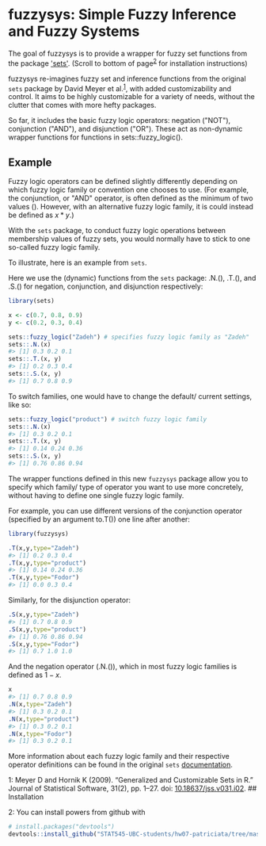 <!-- README.md is generated from README.Rmd. Please edit that file -->
fuzzysys: Simple Fuzzy Inference and Fuzzy Systems
==================================================

The goal of fuzzysys is to provide a wrapper for fuzzy set functions from the package ['sets'](https://cran.r-project.org/web/packages/sets/index.html). (Scroll to bottom of page<sup>[2](#install)</sup> for installation instructions)

fuzzysys re-imagines fuzzy set and inference functions from the original `sets` package by David Meyer et al.<sup>[1](#citation)</sup>, with added customizability and control. It aims to be highly customizable for a variety of needs, without the clutter that comes with more hefty packages.

So far, it includes the basic fuzzy logic operators: negation ("NOT"), conjunction ("AND"), and disjunction ("OR"). These act as non-dynamic wrapper functions for functions in sets::fuzzy\_logic().

Example
-------

Fuzzy logic operators can be defined slightly differently depending on which fuzzy logic family or convention one chooses to use. (For example, the conjunction, or "AND" operator, is often defined as the minimum of two values (). However, with an alternative fuzzy logic family, it is could instead be defined as *x* \* *y*.)

With the `sets` package, to conduct fuzzy logic operations between membership values of fuzzy sets, you would normally have to stick to one so-called fuzzy logic family.

To illustrate, here is an example from `sets`.

Here we use the (dynamic) functions from the `sets` package: .N.(), .T.(), and .S.() for negation, conjunction, and disjunction respectively:

``` r
library(sets)

x <- c(0.7, 0.8, 0.9)
y <- c(0.2, 0.3, 0.4)

sets::fuzzy_logic("Zadeh") # specifies fuzzy logic family as "Zadeh"
sets::.N.(x)
#> [1] 0.3 0.2 0.1
sets::.T.(x, y)
#> [1] 0.2 0.3 0.4
sets::.S.(x, y)
#> [1] 0.7 0.8 0.9
```

To switch families, one would have to change the default/ current settings, like so:

``` r
sets::fuzzy_logic("product") # switch fuzzy logic family
sets::.N.(x)
#> [1] 0.3 0.2 0.1
sets::.T.(x, y)
#> [1] 0.14 0.24 0.36
sets::.S.(x, y)
#> [1] 0.76 0.86 0.94
```

The wrapper functions defined in this new `fuzzysys` package allow you to specify which family/ type of operator you want to use more concretely, without having to define one single fuzzy logic family.

For example, you can use different versions of the conjunction operator (specified by an argument to.T()) one line after another:

``` r
library(fuzzysys)

.T(x,y,type="Zadeh")
#> [1] 0.2 0.3 0.4
.T(x,y,type="product")
#> [1] 0.14 0.24 0.36
.T(x,y,type="Fodor")
#> [1] 0.0 0.3 0.4
```

Similarly, for the disjunction operator:

``` r
.S(x,y,type="Zadeh")
#> [1] 0.7 0.8 0.9
.S(x,y,type="product")
#> [1] 0.76 0.86 0.94
.S(x,y,type="Fodor")
#> [1] 0.7 1.0 1.0
```

And the negation operator (.N.()), which in most fuzzy logic families is defined as 1 − *x*.

``` r
x
#> [1] 0.7 0.8 0.9
.N(x,type="Zadeh")
#> [1] 0.3 0.2 0.1
.N(x,type="product")
#> [1] 0.3 0.2 0.1
.N(x,type="Fodor")
#> [1] 0.3 0.2 0.1
```

More information about each fuzzy logic family and their respective operator definitions can be found in the original `sets` [documentation](https://www.rdocumentation.org/packages/sets/versions/1.0-18/topics/fuzzy).

<a name="citation">1</a>: Meyer D and Hornik K (2009). “Generalized and Customizable Sets in R.” Journal of Statistical Software, 31(2), pp. 1–27. doi: [10.18637/jss.v031.i02](https://www.jstatsoft.org/article/view/v031i02). \#\# Installation

<a name="install">2</a>: You can install powers from github with

``` r
# install.packages("devtools")
devtools::install_github("STAT545-UBC-students/hw07-patriciata/tree/master/fuzzysys")
```
